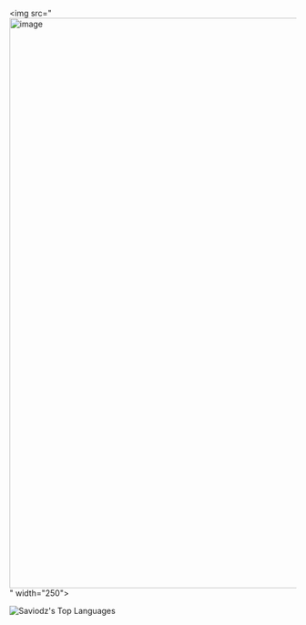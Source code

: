 <img src="<img width="1000" height="1000" alt="image" src="https://github.com/user-attachments/assets/4750e65e-50b5-427f-af1f-46aa42f9777b" />
" width="250">


![Saviodz's Top Languages](https://github-readme-stats.vercel.app/api/top-langs/?username=Saviodz&theme=jolly&show_icons=true&hide_border=false&layout=compact)<br>

